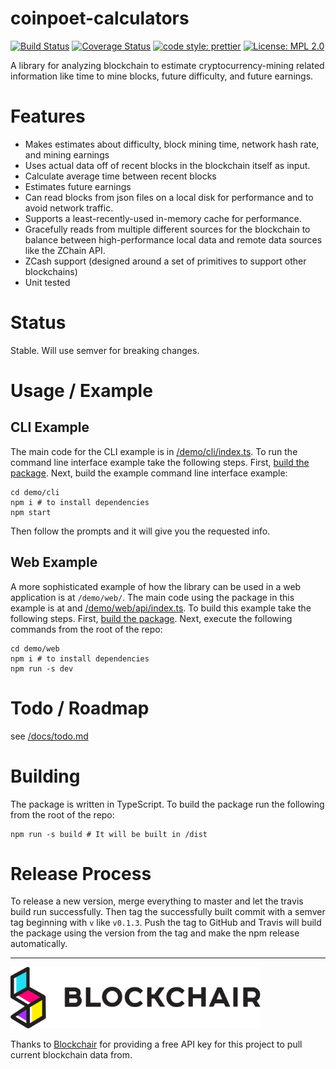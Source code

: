 # coinpoet-calculators

[![Build Status](https://travis-ci.com/activescott/coinpoet-calculators.svg?branch=master)](https://travis-ci.com/activescott/coinpoet-calculators)
[![Coverage Status](https://coveralls.io/repos/github/activescott/coinpoet-calculators/badge.svg?branch=master)](https://coveralls.io/github/activescott/coinpoet-calculators?branch=master)
[![code style: prettier](https://img.shields.io/badge/code_style-prettier-ff69b4.svg?style=flat-square)](https://github.com/prettier/prettier)
[![License: MPL 2.0](https://img.shields.io/badge/License-MPL%202.0-brightgreen.svg)](https://opensource.org/licenses/MPL-2.0)

A library for analyzing blockchain to estimate cryptocurrency-mining related information like time to mine blocks, future difficulty, and future earnings.

# Features

- Makes estimates about difficulty, block mining time, network hash rate, and mining earnings
- Uses actual data off of recent blocks in the blockchain itself as input.
- Calculate average time between recent blocks
- Estimates future earnings
- Can read blocks from json files on a local disk for performance and to avoid network traffic.
- Supports a least-recently-used in-memory cache for performance.
- Gracefully reads from multiple different sources for the blockchain to balance between high-performance local data and remote data sources like the ZChain API.
- ZCash support (designed around a set of primitives to support other blockchains)
- Unit tested

# Status

Stable. Will use semver for breaking changes.

# Usage / Example

## CLI Example

The main code for the CLI example is in [/demo/cli/index.ts](demo/cli/index.ts). To run the command line interface example take the following steps. First, [build the package](#compiling). Next, build the example command line interface example:

    cd demo/cli
    npm i # to install dependencies
    npm start

Then follow the prompts and it will give you the requested info.

## Web Example

A more sophisticated example of how the library can be used in a web application is at `/demo/web/`. The main code using the package in this example is at and [/demo/web/api/index.ts](demo/web/api/index.ts). To build this example take the following steps. First, [build the package](#compiling). Next, execute the following commands from the root of the repo:

    cd demo/web
    npm i # to install dependencies
    npm run -s dev

# Todo / Roadmap

see [/docs/todo.md](docs/todo.md)

# Building

The package is written in TypeScript. To build the package run the following from the root of the repo:

    npm run -s build # It will be built in /dist

# Release Process

To release a new version, merge everything to master and let the travis build run successfully. Then tag the successfully built commit with a semver tag beginning with `v` like `v0.1.3`. Push the tag to GitHub and Travis will build the package using the version from the tag and make the npm release automatically.

---

[<img src="docs/blockchair-logo.svg" alt="Blockchair Logo" width="400" />](https://blockchair.com/?from=coinpoet-calculators)

Thanks to [Blockchair](https://blockchair.com/?from=coinpoet-calculators) for providing a free API key for this project to pull current blockchain data from.
